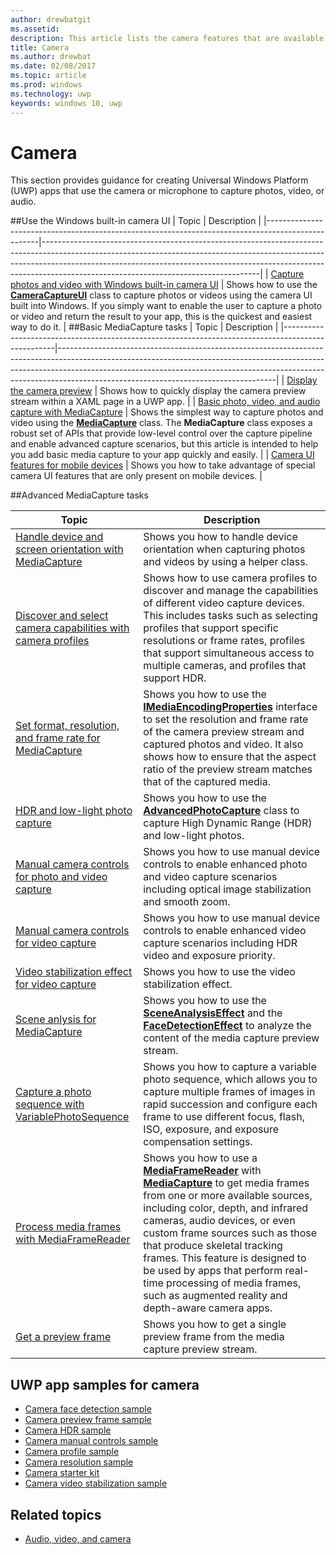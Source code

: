 ---author: drewbatgitms.assetid: description: This article lists the camera features that are available for UWP apps and links to the how-to articles that show how to use them.title: Camerams.author: drewbatms.date: 02/08/2017ms.topic: articlems.prod: windowsms.technology: uwpkeywords: windows 10, uwp---# CameraThis section provides guidance for creating Universal Windows Platform (UWP) apps that use the camera or microphone to capture photos, video, or audio.##Use the Windows built-in camera UI| Topic                                                                                             | Description                                                                                                                                                                                                                                                                                    ||---------------------------------------------------------------------------------------------------|------------------------------------------------------------------------------------------------------------------------------------------------------------------------------------------------------------------------------------------------------------------------------------------------|| [Capture photos and video with Windows built-in camera UI](capture-photos-and-video-with-cameracaptureui.md) | Shows how to use the [**CameraCaptureUI**](https://msdn.microsoft.com/library/windows/apps/Windows.Media.Capture.CameraCaptureUI) class to capture photos or videos using the camera UI built into Windows. If you simply want to enable the user to capture a photo or video and return the result to your app, this is the quickest and easiest way to do it.  |##Basic MediaCapture tasks| Topic                                                                                             | Description                                                                                                                                                                                                                                                                                    ||---------------------------------------------------------------------------------------------------|------------------------------------------------------------------------------------------------------------------------------------------------------------------------------------------------------------------------------------------------------------------------------------------------|| [Display the camera preview](simple-camera-preview-access.md) | Shows how to quickly display the camera preview stream within a XAML page in a UWP app. || [Basic photo, video, and audio capture with MediaCapture](basic-photo-video-and-audio-capture-with-MediaCapture.md) | Shows the simplest way to capture photos and video using the [**MediaCapture**](https://msdn.microsoft.com/library/windows/apps/Windows.Media.Capture.MediaCapture) class. The **MediaCapture** class exposes a robust set of APIs that provide low-level control over the capture pipeline and enable advanced capture scenarios, but this article is intended to help you add basic media capture to your app quickly and easily. || [Camera UI features for mobile devices](camera-ui-features-for-mobile-devices.md) | Shows you how to take advantage of special camera UI features that are only present on mobile devices.  |                                                                                                               ##Advanced MediaCapture tasks                                                                                                                  | Topic                                                                                             | Description                                                                                                                                                                                                                                                                                    ||---------------------------------------------------------------------------------------------------|------------------------------------------------------------------------------------------------------------------------------------------------------------------------------------------------------------------------------------------------------------------------------------------------|| [Handle device and screen orientation with MediaCapture](handle-device-orientation-with-mediacapture.md) | Shows you how to handle device orientation when capturing photos and videos by using a helper class. | | [Discover and select camera capabilities with camera profiles](camera-profiles.md) | Shows how to use camera profiles to discover and manage the capabilities of different video capture devices. This includes tasks such as selecting profiles that support specific resolutions or frame rates, profiles that support simultaneous access to multiple cameras, and profiles that support HDR. || [Set format, resolution, and frame rate for MediaCapture](set-media-encoding-properties.md) | Shows you how to use the [**IMediaEncodingProperties**](https://msdn.microsoft.com/library/windows/apps/hh701011) interface to set the resolution and frame rate of the camera preview stream and captured photos and video. It also shows how to ensure that the aspect ratio of the preview stream matches that of the captured media. || [HDR and low-light photo capture](high-dynamic-range-hdr-photo-capture.md) | Shows you how to use the [**AdvancedPhotoCapture**](https://msdn.microsoft.com/library/windows/apps/Windows.Media.Capture.AdvancedPhotoCapture) class to capture High Dynamic Range (HDR) and low-light photos. || [Manual camera controls for photo and video capture](capture-device-controls-for-photo-and-video-capture.md) | Shows you how to use manual device controls to enable enhanced photo and video capture scenarios including optical image stabilization and smooth zoom. || [Manual camera controls for video capture](capture-device-controls-for-video-capture.md) | Shows you how to use manual device controls to enable enhanced video capture scenarios including HDR video and exposure priority.  || [Video stabilization effect for video capture](effects-for-video-capture.md) | Shows you how to use the video stabilization effect.  || [Scene anlysis for MediaCapture](scene-analysis-for-media-capture.md) | Shows you how to use the [**SceneAnalysisEffect**](https://msdn.microsoft.com/library/windows/apps/Windows.Media.Core.SceneAnalysisEffect) and the [**FaceDetectionEffect**](https://msdn.microsoft.com/library/windows/apps/Windows.Media.Core.FaceDetectionEffect) to analyze the content of the media capture preview stream.  || [Capture a photo sequence with VariablePhotoSequence](variable-photo-sequence.md) | Shows you how to capture a variable photo sequence, which allows you to capture multiple frames of images in rapid succession and configure each frame to use different focus, flash, ISO, exposure, and exposure compensation settings.  || [Process media frames with MediaFrameReader](process-media-frames-with-mediaframereader.md) | Shows you how to use a [**MediaFrameReader**](https://msdn.microsoft.com/library/windows/apps/Windows.Media.Capture.Frames.MediaFrameReader) with [**MediaCapture**](https://msdn.microsoft.com/library/windows/apps/Windows.Media.Capture.MediaCapture) to get media frames from one or more available sources, including color, depth, and infrared cameras, audio devices, or even custom frame sources such as those that produce skeletal tracking frames. This feature is designed to be used by apps that perform real-time processing of media frames, such as augmented reality and depth-aware camera apps.  || [Get a preview frame](get-a-preview-frame.md) | Shows you how to get a single preview frame from the media capture preview stream.  |                                                                                                   ## UWP app samples for camera* [Camera face detection sample](http://go.microsoft.com/fwlink/p/?LinkID=619486&clcid=0x409)* [Camera preview frame sample](http://go.microsoft.com/fwlink/p/?LinkID=620516&clcid=0x409)* [Camera HDR sample](http://go.microsoft.com/fwlink/p/?LinkID=620517&clcid=0x409)* [Camera manual controls sample](http://go.microsoft.com/fwlink/p/?LinkID=627611&clcid=0x409)* [Camera profile sample](http://go.microsoft.com/fwlink/p/?LinkID=620518&clcid=0x409)* [Camera resolution sample](http://go.microsoft.com/fwlink/p/?LinkID=624252&clcid=0x409)* [Camera starter kit](http://go.microsoft.com/fwlink/p/?LinkID=619479&clcid=0x409)* [Camera video stabilization sample](http://go.microsoft.com/fwlink/p/?LinkID=620519&clcid=0x409)## Related topics* [Audio, video, and camera](index.md)  